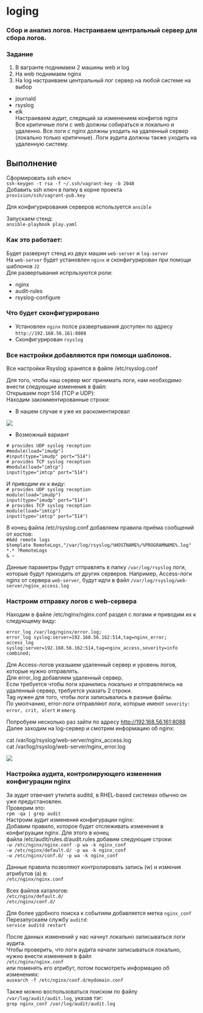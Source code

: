 # loging
### Сбор и анализ логов. Настраиваем центральный сервер для сбора логов.
### Задание
1. В вагранте поднимаем 2 машины web и log 
2. На web поднимаем nginx 
3. На log настраиваем центральный лог сервер на любой системе на выбор
- journald
- rsyslog
- elk \
Настраиваем аудит, следящий за изменением конфигов nginx \
Все критичные логи с web должны собираться и локально и удаленно.
Все логи с nginx должны уходить на удаленный сервер (локально только критичные).
Логи аудита должны также уходить на удаленную систему.

## Выполнение
Сформировать ssh ключ \
`ssh-keygen -t rsa -f ~/.ssh/vagrant-key -b 2048` \
Добавить ssh ключ в папку в корне проекта \
`provision/ssh/vagrant-pub.key`

Для конфигурирования серверов используется `ansible`

Запускаем стенд: \
`ansible-playbook play.yaml`

### Как это работает:
Будет развернут стенд из двух машин `web-server` и `log-server` \
На `web-server` будет установлен `nginx` и сконфигурирован при помощи шаблонов `J2` \
Для развертывания испрльзуются роли:
- nginx
- audit-rules
- rsyslog-configure
### Что будет сконфигурировано
- Установлен `nginx` полсе развертывания доступен по адресу `http://192.168.56.161:8088`
- Сконфигурирован `rsyslog` 
### Все настройки добавляются при помощи шаблонов.
Все настройки Rsyslog хранятся в файле /etc/rsyslog.conf

Для того, чтобы наш сервер мог принимать логи, нам необходимо внести следующие изменения в файл: \
Открываем порт 514 (TCP и UDP): \
Находим закомментированные строки: 
- В нашем случае я уже их раскоментировал 

![](https://github.com/vedoff/loging/blob/main/pict/Screenshot%20from%202022-02-09%2016-21-45.png)

- Возможный вариант

`# provides UDP syslog reception`\
`#module(load="imudp")` \
`#input(type="imudp" port="514")` \
`# provides TCP syslog reception` \
`#module(load="imtcp")` \
`input(type="imtcp" port="514")` 

И приводим их к виду: \
`# provides UDP syslog reception` \
`module(load="imudp")` \
`input(type="imudp" port="514")` \
`# provides TCP syslog reception` \
`module(load="imtcp")` \
`input(type="imtcp" port="514")` 

В конец файла /etc/rsyslog.conf добавляем правила приёма сообщений от хостов: \
`#Add remote logs` \
`$template RemoteLogs,"/var/log/rsyslog/%HOSTNAME%/%PROGRAMNAME%.log"` \
`*.* ?RemoteLogs` \
`& ~` 

Данные параметры будут отправлять в папку `/var/log/rsyslog` логи, которые будут приходить от
других серверов. Например, Access-логи nginx от сервера `web-server`, будут идти в файл
`/var/log/rsyslog/web-server/nginx_access.log`

### Настроим отправку логов с web-сервера
Находим в файле /etc/nginx/nginx.conf раздел с логами и приводим их к следующему виду: 

`error_log /var/log/nginx/error.log;` \
`error_log syslog:server=192.168.56.162:514,tag=nginx_error;` \
`access_log syslog:server=192.168.56.162:514,tag=nginx_access,severity=info combined;`

Для Access-логов указыаем удаленный сервер и уровень логов, которые нужно отправлять. \
Для error_log добавляем удаленный сервер. \
Если требуется чтобы логи хранились локально и отправлялись на удаленный сервер, требуется указать 2 строки. \
Tag нужен для того, чтобы логи записывались в разные файлы. \
По умолчанию, error-логи отправляют логи, которые имеют `severity: error, crit, alert` и `emerg`. 

Попробуем несколько раз зайти по адресу http://192.168.56.161:8088 \
Далее заходим на log-сервер и смотрим информацию об nginx:

cat /var/log/rsyslog/web-server/nginx_access.log \
cat /var/log/rsyslog/web-server/nginx_error.log

![](https://github.com/vedoff/loging/blob/main/pict/Screenshot%20from%202022-02-09%2017-08-41.png)

### Настройка аудита, контролирующего изменения конфигурации nginx

За аудит отвечает утилита auditd, в RHEL-based системах обычно он уже предустановлен.\
Проверим это: \
`rpm -qa | grep audit` \
Настроим аудит изменения конфигурации nginx: \
Добавим правило, которое будет отслеживать изменения в конфигруации nginx. Для этого в конец \
файла /etc/audit/rules.d/audit.rules добавим следующие строки: \
`-w /etc/nginx/nginx.conf -p wa -k nginx_conf` \
`-w /etc/nginx/default.d/ -p wa -k nginx_conf` \
`-w /etc/nginx/conf.d/ -p wa -k nginx_conf`

Данные правила позволяют контролировать запись (w) и измения атрибутов (a) в: \
`/etc/nginx/nginx.conf` 

Всех файлов каталогов: \
`/etc/nginx/default.d/` \
`/etc/nginx/conf.d/` 

Для более удобного поиска к событиям добавляется метка `nginx_conf`
Перезапускаем службу `auditd`: \
`service auditd restart`

После данных изменений у нас начнут локально записываться логи аудита. \
Чтобы проверить, что логи аудита начали записываться локально, нужно внести изменения в файл \
`/etc/nginx/nginx.conf` \
или поменять его атрибут, потом посмотреть информацию об изменениях: \
`ausearch -f /etc/nginx/conf.d/mydomain.conf` 

Также можно воспользоваться поиском по файлу `/var/log/audit/audit.log`, указав тэг: \
`grep nginx_conf /var/log/audit/audit.log`

